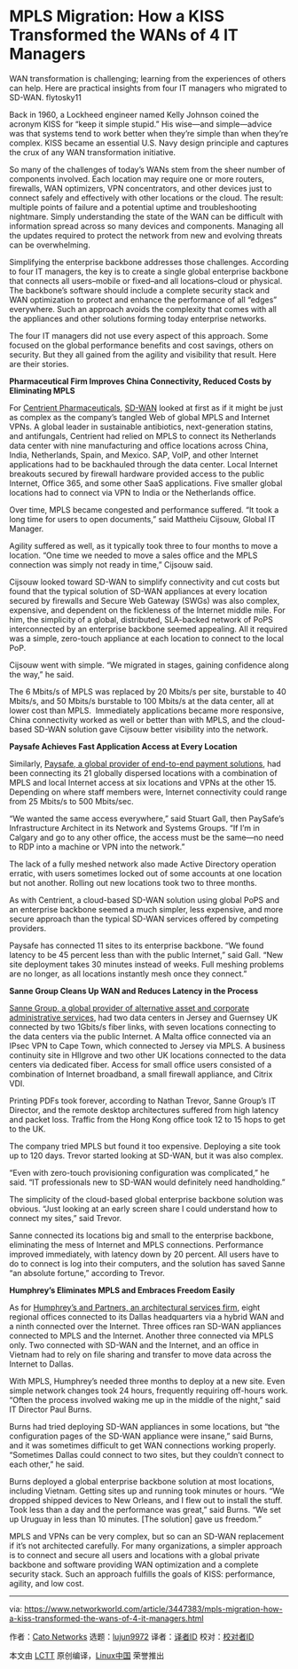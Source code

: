 [#]: collector: (lujun9972)
[#]: translator: ( )
[#]: reviewer: ( )
[#]: publisher: ( )
[#]: url: ( )
[#]: subject: (MPLS Migration: How a KISS Transformed the WANs of 4 IT Managers)
[#]: via: (https://www.networkworld.com/article/3447383/mpls-migration-how-a-kiss-transformed-the-wans-of-4-it-managers.html)
[#]: author: (Cato Networks https://www.networkworld.com/author/Matt-Conran/)

MPLS Migration: How a KISS Transformed the WANs of 4 IT Managers
======
WAN transformation is challenging; learning from the experiences of others can help. Here are practical insights from four IT managers who migrated to SD-WAN.
flytosky11

Back in 1960, a Lockheed engineer named Kelly Johnson coined the acronym KISS for “keep it simple stupid.” His wise—and simple—advice was that systems tend to work better when they’re simple than when they’re complex. KISS became an essential U.S. Navy design principle and captures the crux of any WAN transformation initiative.

So many of the challenges of today’s WANs stem from the sheer number of components involved. Each location may require one or more routers, firewalls, WAN optimizers, VPN concentrators, and other devices just to connect safely and effectively with other locations or the cloud. The result: multiple points of failure and a potential uptime and troubleshooting nightmare. Simply understanding the state of the WAN can be difficult with information spread across so many devices and components. Managing all the updates required to protect the network from new and evolving threats can be overwhelming.

Simplifying the enterprise backbone addresses those challenges. According to four IT managers, the key is to create a single global enterprise backbone that connects all users–mobile or fixed–and all locations–cloud or physical. The backbone’s software should include a complete security stack and WAN optimization to protect and enhance the performance of all “edges” everywhere. Such an approach avoids the complexity that comes with all the appliances and other solutions forming today enterprise networks.

The four IT managers did not use every aspect of this approach. Some focused on the global performance benefits and cost savings, others on security. But they all gained from the agility and visibility that result. Here are their stories.

**Pharmaceutical Firm Improves China Connectivity, Reduced Costs by Eliminating MPLS**

For [Centrient Pharmaceuticals][1], [SD-WAN][2] looked at first as if it might be just as complex as the company’s tangled Web of global MPLS and Internet VPNs. A global leader in sustainable antibiotics, next-generation statins, and antifungals, Centrient had relied on MPLS to connect its Netherlands data center with nine manufacturing and office locations across China, India, Netherlands, Spain, and Mexico. SAP, VoIP, and other Internet applications had to be backhauled through the data center. Local Internet breakouts secured by firewall hardware provided access to the public Internet, Office 365, and some other SaaS applications. Five smaller global locations had to connect via VPN to India or the Netherlands office.

Over time, MPLS became congested and performance suffered. “It took a long time for users to open documents,” said Mattheiu Cijsouw, Global IT Manager.

Agility suffered as well, as it typically took three to four months to move a location. “One time we needed to move a sales office and the MPLS connection was simply not ready in time,” Cijsouw said.

Cijsouw looked toward SD-WAN to simplify connectivity and cut costs but found that the typical solution of SD-WAN appliances at every location secured by firewalls and Secure Web Gateway (SWGs) was also complex, expensive, and dependent on the fickleness of the Internet middle mile. For him, the simplicity of a global, distributed, SLA-backed network of PoPS interconnected by an enterprise backbone seemed appealing. All it required was a simple, zero-touch appliance at each location to connect to the local PoP.

Cijsouw went with simple. “We migrated in stages, gaining confidence along the way,” he said.

The 6 Mbits/s of MPLS was replaced by 20 Mbits/s per site, burstable to 40 Mbits/s, and 50 Mbits/s burstable to 100 Mbits/s at the data center, all at lower cost than MPLS.  Immediately applications became more responsive, China connectivity worked as well or better than with MPLS, and the cloud-based SD-WAN solution gave Cijsouw better visibility into the network.

**Paysafe Achieves Fast Application Access at Every Location**

Similarly, [Paysafe, a global provider of end-to-end payment solutions][3], had been connecting its 21 globally dispersed locations with a combination of MPLS and local Internet access at six locations and VPNs at the other 15. Depending on where staff members were, Internet connectivity could range from 25 Mbits/s to 500 Mbits/sec.

“We wanted the same access everywhere,” said Stuart Gall, then PaySafe’s Infrastructure Architect in its Network and Systems Groups. “If I’m in Calgary and go to any other office, the access must be the same—no need to RDP into a machine or VPN into the network.”

The lack of a fully meshed network also made Active Directory operation erratic, with users sometimes locked out of some accounts at one location but not another. Rolling out new locations took two to three months.

As with Centrient, a cloud-based SD-WAN solution using global PoPS and an enterprise backbone seemed a much simpler, less expensive, and more secure approach than the typical SD-WAN services offered by competing providers.

Paysafe has connected 11 sites to its enterprise backbone. “We found latency to be 45 percent less than with the public Internet,” said Gall. “New site deployment takes 30 minutes instead of weeks. Full meshing problems are no longer, as all locations instantly mesh once they connect.”

**Sanne Group Cleans Up WAN and Reduces Latency in the Process**

[Sanne Group, a global provider of alternative asset and corporate administrative services][4], had two data centers in Jersey and Guernsey UK connected by two 1Gbits/s fiber links, with seven locations connecting to the data centers via the public Internet. A Malta office connected via an IPsec VPN to Cape Town, which connected to Jersey via MPLS. A business continuity site in HIlgrove and two other UK locations connected to the data centers via dedicated fiber. Access for small office users consisted of a combination of Internet broadband, a small firewall appliance, and Citrix VDI.

Printing PDFs took forever, according to Nathan Trevor, Sanne Group’s IT Director, and the remote desktop architectures suffered from high latency and packet loss. Traffic from the Hong Kong office took 12 to 15 hops to get to the UK.

The company tried MPLS but found it too expensive. Deploying a site took up to 120 days. Trevor started looking at SD-WAN, but it was also complex.

“Even with zero-touch provisioning configuration was complicated,” he said. “IT professionals new to SD-WAN would definitely need handholding.”

The simplicity of the cloud-based global enterprise backbone solution was obvious. “Just looking at an early screen share I could understand how to connect my sites,” said Trevor.

Sanne connected its locations big and small to the enterprise backbone, eliminating the mess of Internet and MPLS connections. Performance improved immediately, with latency down by 20 percent. All users have to do to connect is log into their computers, and the solution has saved Sanne “an absolute fortune,” according to Trevor.

**Humphrey’s Eliminates MPLS and Embraces Freedom Easily**

As for [Humphrey’s and Partners, an architectural services firm][5], eight regional offices connected to its Dallas headquarters via a hybrid WAN and a ninth connected over the Internet. Three offices ran SD-WAN appliances connected to MPLS and the Internet. Another three connected via MPLS only. Two connected with SD-WAN and the Internet, and an office in Vietnam had to rely on file sharing and transfer to move data across the Internet to Dallas.

With MPLS, Humphrey’s needed three months to deploy at a new site. Even simple network changes took 24 hours, frequently requiring off-hours work. “Often the process involved waking me up in the middle of the night,” said IT Director Paul Burns.

Burns had tried deploying SD-WAN appliances in some locations, but “the configuration pages of the SD-WAN appliance were insane,” said Burns, and it was sometimes difficult to get WAN connections working properly. “Sometimes Dallas could connect to two sites, but they couldn’t connect to each other,” he said.

Burns deployed a global enterprise backbone solution at most locations, including Vietnam. Getting sites up and running took minutes or hours. “We dropped shipped devices to New Orleans, and I flew out to install the stuff. Took less than a day and the performance was great,” said Burns. “We set up Uruguay in less than 10 minutes. [The solution] gave us freedom.”

MPLS and VPNs can be very complex, but so can an SD-WAN replacement if it’s not architected carefully. For many organizations, a simpler approach is to connect and secure all users and locations with a global private backbone and software providing WAN optimization and a complete security stack. Such an approach fulfills the goals of KISS: performance, agility, and low cost.

--------------------------------------------------------------------------------

via: https://www.networkworld.com/article/3447383/mpls-migration-how-a-kiss-transformed-the-wans-of-4-it-managers.html

作者：[Cato Networks][a]
选题：[lujun9972][b]
译者：[译者ID](https://github.com/译者ID)
校对：[校对者ID](https://github.com/校对者ID)

本文由 [LCTT](https://github.com/LCTT/TranslateProject) 原创编译，[Linux中国](https://linux.cn/) 荣誉推出

[a]: https://www.networkworld.com/author/Matt-Conran/
[b]: https://github.com/lujun9972
[1]: https://www.catonetworks.com/customers/pharmaceutical-leader-replaces-mpls-with-cato-cloud-cutting-costs-while-quadrupling-capacity?utm_source=idg
[2]: https://www.catonetworks.com/sd-wan?utm_source=idg
[3]: https://www.catonetworks.com/customers/paysafe-replaces-global-mpls-network-and-internet-vpn-with-cato-cloud?utm_source=idg
[4]: https://www.catonetworks.com/customers/sanne-group-replaces-internet-and-mpls-simplifying-citrix-access-and-improving-performance-with-cato-cloud?utm_source=idg
[5]: https://www.catonetworks.com/customers/humphreys-replaces-mpls-sd-wan-appliances-and-mobile-vpn-with-cato-cloud?utm_source=idg
